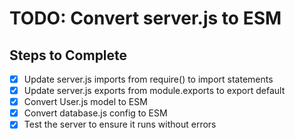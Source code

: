 # TODO: Convert server.js to ESM

## Steps to Complete
- [x] Update server.js imports from require() to import statements
- [x] Update server.js exports from module.exports to export default
- [x] Convert User.js model to ESM
- [x] Convert database.js config to ESM
- [x] Test the server to ensure it runs without errors
